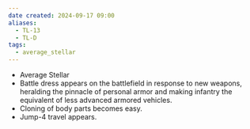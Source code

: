 ```yaml
---
date created: 2024-09-17 09:00
aliases:
  - TL-13
  - TL-D
tags:
  - average_stellar
---
```


- Average Stellar
- Battle dress appears on the battlefield in response to new weapons, heralding the pinnacle of personal armor and making infantry the equivalent of less advanced armored vehicles.
- Cloning of body parts becomes easy.
- Jump-4 travel appears.
